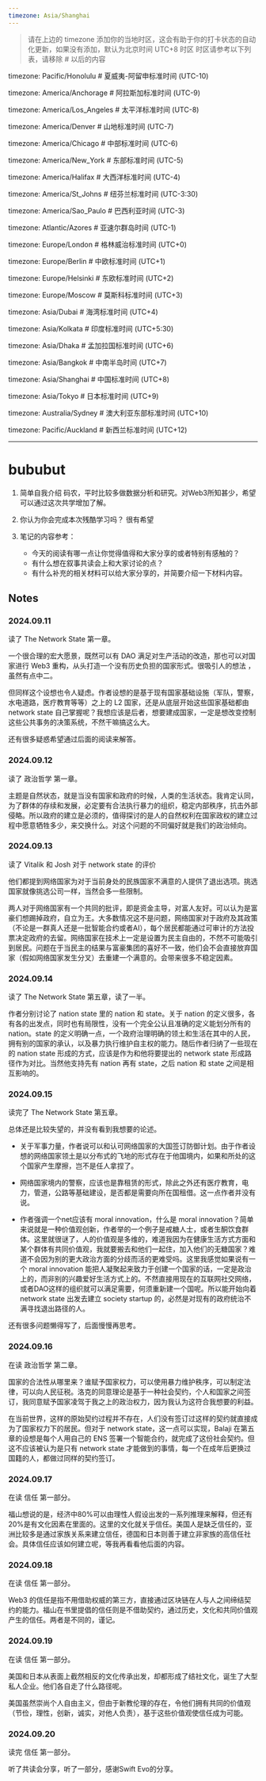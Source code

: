 ```yaml
---
timezone: Asia/Shanghai
---
```


> 请在上边的 timezone 添加你的当地时区，这会有助于你的打卡状态的自动化更新，如果没有添加，默认为北京时间 UTC+8 时区
> 时区请参考以下列表，请移除 # 以后的内容

timezone: Pacific/Honolulu # 夏威夷-阿留申标准时间 (UTC-10)

timezone: America/Anchorage # 阿拉斯加标准时间 (UTC-9)

timezone: America/Los_Angeles # 太平洋标准时间 (UTC-8)

timezone: America/Denver # 山地标准时间 (UTC-7)

timezone: America/Chicago # 中部标准时间 (UTC-6)

timezone: America/New_York # 东部标准时间 (UTC-5)

timezone: America/Halifax # 大西洋标准时间 (UTC-4)

timezone: America/St_Johns # 纽芬兰标准时间 (UTC-3:30)

timezone: America/Sao_Paulo # 巴西利亚时间 (UTC-3)

timezone: Atlantic/Azores # 亚速尔群岛时间 (UTC-1)

timezone: Europe/London # 格林威治标准时间 (UTC+0)

timezone: Europe/Berlin # 中欧标准时间 (UTC+1)

timezone: Europe/Helsinki # 东欧标准时间 (UTC+2)

timezone: Europe/Moscow # 莫斯科标准时间 (UTC+3)

timezone: Asia/Dubai # 海湾标准时间 (UTC+4)

timezone: Asia/Kolkata # 印度标准时间 (UTC+5:30)

timezone: Asia/Dhaka # 孟加拉国标准时间 (UTC+6)

timezone: Asia/Bangkok # 中南半岛时间 (UTC+7)

timezone: Asia/Shanghai # 中国标准时间 (UTC+8)

timezone: Asia/Tokyo # 日本标准时间 (UTC+9)

timezone: Australia/Sydney # 澳大利亚东部标准时间 (UTC+10)

timezone: Pacific/Auckland # 新西兰标准时间 (UTC+12)

---

# bububut

1. 简单自我介绍
   码农，平时比较多做数据分析和研究。对Web3所知甚少，希望可以通过这次共学增加了解。
   
2. 你认为你会完成本次残酷学习吗？
   很有希望
   
3. 笔记的内容参考：
   - 今天的阅读有哪一点让你觉得值得和大家分享的或者特别有感触的？
   - 有什么想在叙事共读会上和大家讨论的点？
   - 有什么补充的相关材料可以给大家分享的，并简要介绍一下材料内容。

## Notes

<!-- Content_START -->

### 2024.09.11

读了 The Network State 第一章。

一个很合理的宏大愿景，既然可以有 DAO 满足对生产活动的改造，那也可以对国家进行 Web3 重构，从头打造一个没有历史负担的国家形式。很吸引人的想法 ，虽然有点中二。

但同样这个设想也令人疑虑。作者设想的是基于现有国家基础设施（军队，警察，水电道路，医疗教育等等）之上的 L2 国家，还是从底层开始这些国家基础都由 network state 自己掌握呢？我想应该是后者，想要建成国家，一定是想改变控制这些公共事务的决策系统，不然干嘛搞这么大。

还有很多疑惑希望通过后面的阅读来解答。

### 2024.09.12

读了 政治哲学 第一章。

主题是自然状态，就是当没有国家和政府的时候，人类的生活状态。我肯定认同，为了群体的存续和发展，必定要有合法执行暴力的组织，稳定内部秩序，抗击外部侵略。所以政府的建立是必须的，值得探讨的是人的自然权利在国家政权的建立过程中愿意牺牲多少，来交换什么。对这个问题的不同偏好就是我们的政治倾向。

### 2024.09.13

读了 Vitalik 和 Josh 对于 network state 的评价

他们都提到网络国家为对于当前身处的民族国家不满意的人提供了退出选项。挑选国家就像挑选公司一样，当然会多一些限制。

两人对于网络国家有一个共同的批评，即是资金主导，对富人友好。可以认为是富豪们想踢掉政府，自立为王。大多数情况这不是问题，网络国家对于政府及其政策（不论是一群真人还是一批智能合约或者AI），每个居民都能通过可审计的方法投票决定政府的去留。网络国家在技术上一定是设置为民主自由的，不然不可能吸引到居民。问题在于当民主的结果与富豪集团的喜好不一致，他们会不会直接放弃国家（假如网络国家发生分叉）去重建一个满意的。会带来很多不稳定因素。

### 2024.09.14

读了 The Network State 第五章，读了一半。

作者分别讨论了 nation state 里的 nation 和 state。关于 nation 的定义很多，各有各的出发点，同时也有局限性，没有一个完全公认且准确的定义能划分所有的 nation。state 的定义明确一点，一个政府治理明确的领土和生活在其中的人民，拥有别的国家的承认，以及暴力执行维护自主权的能力。随后作者归纳了一些现在的 nation state 形成的方式，应该是作为和他将要提出的 network state 形成路径作为对比。当然他支持先有 nation 再有 state，之后 nation 和 state 之间是相互影响的。

### 2024.09.15

读完了 The Network State 第五章。

总体还是比较失望的，并没有看到我想要的论述。

* 关于军事力量，作者说可以和认可网络国家的大国签订防御计划。由于作者设想的网络国家领土是以分布式的飞地的形式存在于他国境内，如果和所处的这个国家产生摩擦，岂不是任人拿捏了。

* 网络国家境内的警察，应该也是靠租赁的形式，除此之外还有医疗教育，电力，管道，公路等基础建设，是否都是需要向所在国租借。这一点作者并没有说。

* 作者强调一个net应该有 moral innovation，什么是 moral innovation？简单来说就是一种价值观创新，作者举的一个例子是戒糖人士，或者生酮饮食群体。这里就很谜了，人的价值观是多维的，难道我因为在健康生活方式方面和某个群体有共同价值观，我就要搬去和他们一起住，加入他们的无糖国家？难道不会因为别的更大政治方面的分歧而活的更难受吗。这里我感觉如果说有一个 moral innovation 能把人凝聚起来致力于创建一个国家的话，一定是政治上的，而非别的兴趣爱好生活方式上的。不然直接用现在的互联网社交网络，或者DAO这样的组织就可以满足需要，何须重新建一个国呢。所以能开始向着 network state 出发去建立 society startup 的，必然是对现有的政府统治不满寻找退出路径的人。

还有很多问题懒得写了，后面慢慢再思考。

### 2024.09.16

在读 政治哲学 第二章。

国家的合法性从哪里来？谁赋予国家权力，可以使用暴力维护秩序，可以制定法律，可以向人民征税。洛克的同意理论是基于一种社会契约，个人和国家之间签订，我同意赋予国家凌驾于我之上的政治权力，因为我认为这符合我想要的利益。

在当前世界，这样的原始契约过程并不存在，人们没有签订过这样的契约就直接成为了国家权力下的居民。但对于 network state，这一点可以实现，Balaji 在第五章的设想是每个人用自己的 ENS 签署一个智能合约，就完成了这份社会契约。但这不应该被认为是只有 network state 才能做到的事情，每一个在成年后更换过国籍的人，都做过同样的契约签订。

### 2024.09.17

在读 信任 第一部分。

福山想说的是，经济中80%可以由理性人假设出发的一系列推理来解释，但还有20%是有文化因素在里面的。这里的文化就关乎信任。美国人是缺乏信任的，亚洲比较多是通过家族关系来建立信任，德国和日本则善于建立非家族的高信任社会。具体信任应该如何建立呢，等我再看看他后面的内容。

### 2024.09.18

在读 信任 第一部分。

Web3 的信任是指不用借助权威的第三方，直接通过区块链在人与人之间缔结契约的能力。福山在书里提倡的信任则是不借助契约，通过历史，文化和共同价值观产生的信任。两者是不同的，谨记。

### 2024.09.19

在读 信任 第一部分。

美国和日本从表面上截然相反的文化传承出发，却都形成了结社文化，诞生了大型私人企业。他们各自走了什么路径呢。

美国虽然崇尚个人自由主义，但由于新教伦理的存在，令他们拥有共同的价值观（节俭，理性，创新，诚实，对他人负责），基于这些价值观使信任成为可能。

### 2024.09.20

读完 信任 第一部分。

听了共读会分享，听了一部分，感谢Swift Evo的分享。

<!-- Content_END -->
